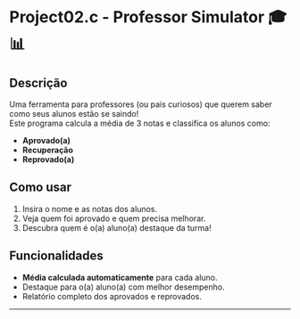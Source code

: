 # Project02.c - Professor Simulator 🎓📊

## Descrição
Uma ferramenta para professores (ou pais curiosos) que querem saber como seus alunos estão se saindo!  
Este programa calcula a média de 3 notas e classifica os alunos como:  
- **Aprovado(a)**  
- **Recuperação**  
- **Reprovado(a)**  

## Como usar
1. Insira o nome e as notas dos alunos.  
2. Veja quem foi aprovado e quem precisa melhorar.  
3. Descubra quem é o(a) aluno(a) destaque da turma!  

## Funcionalidades
- **Média calculada automaticamente** para cada aluno.  
- Destaque para o(a) aluno(a) com melhor desempenho.  
- Relatório completo dos aprovados e reprovados.  

---
